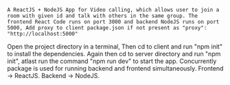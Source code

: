 `A ReactJS + NodeJS App for Video calling, which allows user to join a room with given id and talk with others in the same group. The frontend React Code runs on port 3000 and backend NodeJS runs on port 5000, Add proxy to client package.json if not present as "proxy": "http://localhost:5000"`

Open the project directory in a terminal,
Then cd to client and run "npm init" to install the dependencies.
Again then cd to server directory and run "npm init", atlast run the command "npm run dev" to start the app.
Concurrently package is used for running backend and frontend simultaneously.
Frontend -> ReactJS.
Backend -> NodeJS.